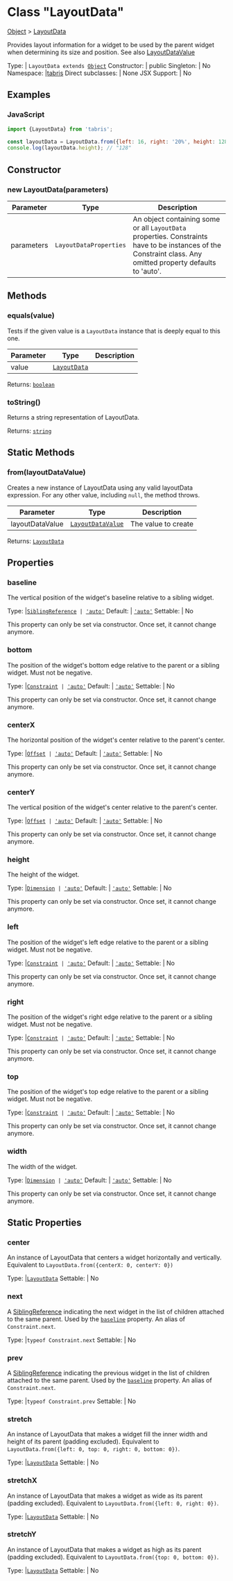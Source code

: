 ---
---
# Class "LayoutData"

<a href="https://developer.mozilla.org/en-US/docs/Web/JavaScript/Reference/Global_Objects/Object" title="View &quot;Object&quot; on MDN">Object</a> > <a href="#" >LayoutData</a>

Provides layout information for a widget to be used by the parent widget when determining its size and position. See also [LayoutDataValue](../types.md#layoutdatavalue)


Type: | <code style="white-space: nowrap">LayoutData extends <a href="https://developer.mozilla.org/en-US/docs/Web/JavaScript/Reference/Global_Objects/Object" title="View &quot;Object&quot; on MDN">Object</a></code>
Constructor: | public
Singleton: | No
Namespace: |<a href="../modules.html#startup" >tabris</a>
Direct subclasses: | None
JSX Support: | No


## Examples
### JavaScript


```js
import {LayoutData} from 'tabris';

const layoutData = LayoutData.from({left: 16, right: '20%', height: 128});
console.log(layoutData.height); // "128"
```


## Constructor

### new LayoutData(parameters)

Parameter|Type|Description
-|-|-
parameters | <code style="white-space: nowrap">LayoutDataProperties</code> | An object containing some or all `LayoutData` properties. Constraints have to be instances of the Constraint class. Any omitted property defaults to 'auto'.

## Methods

### equals(value)



Tests if the given value is a `LayoutData` instance that is deeply equal to this one.


Parameter|Type|Description
-|-|-
value | <code style="white-space: nowrap"><a href="#" >LayoutData</a></code> | 


Returns: <code style="white-space: nowrap"><a href="https://developer.mozilla.org/en-US/docs/Web/JavaScript/Data_structures#Boolean_type" title="View &quot;boolean&quot; on MDN">boolean</a></code>

### toString()



Returns a string representation of LayoutData.

Returns: <code style="white-space: nowrap"><a href="https://developer.mozilla.org/en-US/docs/Web/JavaScript/Data_structures#String_type" title="View &quot;string&quot; on MDN">string</a></code>

## Static Methods

### from(layoutDataValue)



Creates a new instance of LayoutData using any valid layoutData expression. For any other value, including `null`, the method throws.


Parameter|Type|Description
-|-|-
layoutDataValue | <code style="white-space: nowrap"><a href="../types.html#layoutdatavalue" title="LayoutDataValue Type Reference">LayoutDataValue</a></code> | The value to create


Returns: <code style="white-space: nowrap"><a href="#" >LayoutData</a></code>


## Properties

### baseline


The vertical position of the widget's baseline relative to a sibling widget.

Type: |<code style="white-space: nowrap"><a href="../types.html#siblingreference" title="SiblingReference Type Reference">SiblingReference</a> &#124; <a href="https://developer.mozilla.org/en-US/docs/Web/JavaScript/Data_structures#String_type" title="View &quot;string&quot; on MDN">'auto'</a></code>
Default: | <code style="white-space: nowrap"><a href="https://developer.mozilla.org/en-US/docs/Web/JavaScript/Data_structures#String_type" title="View &quot;string&quot; on MDN">'auto'</a></code>
Settable: | No




This property can only be set via constructor. Once set, it cannot change anymore.



### bottom


The position of the widget's bottom edge relative to the parent or a sibling widget. Must not be negative.

Type: |<code style="white-space: nowrap"><a href="Constraint.html" title="Constraint Class Reference">Constraint</a> &#124; <a href="https://developer.mozilla.org/en-US/docs/Web/JavaScript/Data_structures#String_type" title="View &quot;string&quot; on MDN">'auto'</a></code>
Default: | <code style="white-space: nowrap"><a href="https://developer.mozilla.org/en-US/docs/Web/JavaScript/Data_structures#String_type" title="View &quot;string&quot; on MDN">'auto'</a></code>
Settable: | No




This property can only be set via constructor. Once set, it cannot change anymore.



### centerX


The horizontal position of the widget's center relative to the parent's center.

Type: |<code style="white-space: nowrap"><a href="../types.html#offset" title="Offset Type Reference">Offset</a> &#124; <a href="https://developer.mozilla.org/en-US/docs/Web/JavaScript/Data_structures#String_type" title="View &quot;string&quot; on MDN">'auto'</a></code>
Default: | <code style="white-space: nowrap"><a href="https://developer.mozilla.org/en-US/docs/Web/JavaScript/Data_structures#String_type" title="View &quot;string&quot; on MDN">'auto'</a></code>
Settable: | No




This property can only be set via constructor. Once set, it cannot change anymore.



### centerY


The vertical position of the widget's center relative to the parent's center.

Type: |<code style="white-space: nowrap"><a href="../types.html#offset" title="Offset Type Reference">Offset</a> &#124; <a href="https://developer.mozilla.org/en-US/docs/Web/JavaScript/Data_structures#String_type" title="View &quot;string&quot; on MDN">'auto'</a></code>
Default: | <code style="white-space: nowrap"><a href="https://developer.mozilla.org/en-US/docs/Web/JavaScript/Data_structures#String_type" title="View &quot;string&quot; on MDN">'auto'</a></code>
Settable: | No




This property can only be set via constructor. Once set, it cannot change anymore.



### height


The height of the widget.

Type: |<code style="white-space: nowrap"><a href="../types.html#dimension" title="Dimension Type Reference">Dimension</a> &#124; <a href="https://developer.mozilla.org/en-US/docs/Web/JavaScript/Data_structures#String_type" title="View &quot;string&quot; on MDN">'auto'</a></code>
Default: | <code style="white-space: nowrap"><a href="https://developer.mozilla.org/en-US/docs/Web/JavaScript/Data_structures#String_type" title="View &quot;string&quot; on MDN">'auto'</a></code>
Settable: | No




This property can only be set via constructor. Once set, it cannot change anymore.



### left


The position of the widget's left edge relative to the parent or a sibling widget. Must not be negative.

Type: |<code style="white-space: nowrap"><a href="Constraint.html" title="Constraint Class Reference">Constraint</a> &#124; <a href="https://developer.mozilla.org/en-US/docs/Web/JavaScript/Data_structures#String_type" title="View &quot;string&quot; on MDN">'auto'</a></code>
Default: | <code style="white-space: nowrap"><a href="https://developer.mozilla.org/en-US/docs/Web/JavaScript/Data_structures#String_type" title="View &quot;string&quot; on MDN">'auto'</a></code>
Settable: | No




This property can only be set via constructor. Once set, it cannot change anymore.



### right


The position of the widget's right edge relative to the parent or a sibling widget. Must not be negative.

Type: |<code style="white-space: nowrap"><a href="Constraint.html" title="Constraint Class Reference">Constraint</a> &#124; <a href="https://developer.mozilla.org/en-US/docs/Web/JavaScript/Data_structures#String_type" title="View &quot;string&quot; on MDN">'auto'</a></code>
Default: | <code style="white-space: nowrap"><a href="https://developer.mozilla.org/en-US/docs/Web/JavaScript/Data_structures#String_type" title="View &quot;string&quot; on MDN">'auto'</a></code>
Settable: | No




This property can only be set via constructor. Once set, it cannot change anymore.



### top


The position of the widget's top edge relative to the parent or a sibling widget. Must not be negative.

Type: |<code style="white-space: nowrap"><a href="Constraint.html" title="Constraint Class Reference">Constraint</a> &#124; <a href="https://developer.mozilla.org/en-US/docs/Web/JavaScript/Data_structures#String_type" title="View &quot;string&quot; on MDN">'auto'</a></code>
Default: | <code style="white-space: nowrap"><a href="https://developer.mozilla.org/en-US/docs/Web/JavaScript/Data_structures#String_type" title="View &quot;string&quot; on MDN">'auto'</a></code>
Settable: | No




This property can only be set via constructor. Once set, it cannot change anymore.



### width


The width of the widget.

Type: |<code style="white-space: nowrap"><a href="../types.html#dimension" title="Dimension Type Reference">Dimension</a> &#124; <a href="https://developer.mozilla.org/en-US/docs/Web/JavaScript/Data_structures#String_type" title="View &quot;string&quot; on MDN">'auto'</a></code>
Default: | <code style="white-space: nowrap"><a href="https://developer.mozilla.org/en-US/docs/Web/JavaScript/Data_structures#String_type" title="View &quot;string&quot; on MDN">'auto'</a></code>
Settable: | No




This property can only be set via constructor. Once set, it cannot change anymore.



## Static Properties

### center


An instance of LayoutData that centers a widget horizontally and vertically. Equivalent to `LayoutData.from({centerX: 0, centerY: 0})`

Type: |<code style="white-space: nowrap"><a href="#" >LayoutData</a></code>
Settable: | No




### next


A [SiblingReference](../types.md#siblingreference) indicating the next widget in the list of children attached to the same parent. Used by the [`baseline`](#baseline) property. An alias of `Constraint.next`.

Type: |<code style="white-space: nowrap">typeof Constraint.next</code>
Settable: | No




### prev


A [SiblingReference](../types.md#siblingreference) indicating the previous widget in the list of children attached to the same parent. Used by the [`baseline`](#baseline) property. An alias of `Constraint.next`.

Type: |<code style="white-space: nowrap">typeof Constraint.prev</code>
Settable: | No




### stretch


An instance of LayoutData that makes a widget fill the inner width and height of its parent (padding excluded). Equivalent to `LayoutData.from({left: 0, top: 0, right: 0, bottom: 0})`.

Type: |<code style="white-space: nowrap"><a href="#" >LayoutData</a></code>
Settable: | No




### stretchX


An instance of LayoutData that makes a widget as wide as its parent (padding excluded). Equivalent to `LayoutData.from({left: 0, right: 0})`.

Type: |<code style="white-space: nowrap"><a href="#" >LayoutData</a></code>
Settable: | No




### stretchY


An instance of LayoutData that makes a widget as high as its parent (padding excluded). Equivalent to `LayoutData.from({top: 0, bottom: 0})`.

Type: |<code style="white-space: nowrap"><a href="#" >LayoutData</a></code>
Settable: | No




